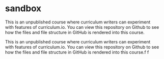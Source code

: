 # sandbox

This is an unpublished course where curriculum writers can experiment with features of curriculum.io. You can view this repository on Github to see how the files and file structure in GitHub is rendered into this course.

This is an unpublished course where curriculum writers can experiment with features of curriculum.io. You can view this repository on Github to see how the files and file structure in GitHub is rendered into this course.f
f
